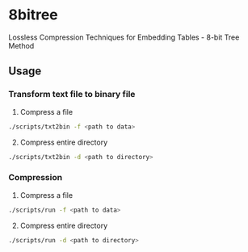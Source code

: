 # 8bitree
Lossless Compression Techniques for Embedding Tables - 8-bit Tree Method

## Usage

### Transform text file to binary file

1. Compress a file
```bash
./scripts/txt2bin -f <path to data>
```

2. Compress entire directory
```bash
./scripts/txt2bin -d <path to directory>
```

### Compression

1. Compress a file
```bash
./scripts/run -f <path to data>
```

2. Compress entire directory
```bash
./scripts/run -d <path to directory>
```


